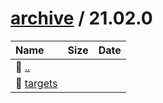 ---
---

# [archive](/archive/) / 21.02.0


| Name | Size | Date |
|:---|---:|---|
| 📁 [..](../) | | |
| 📁 [targets](targets) | | |

